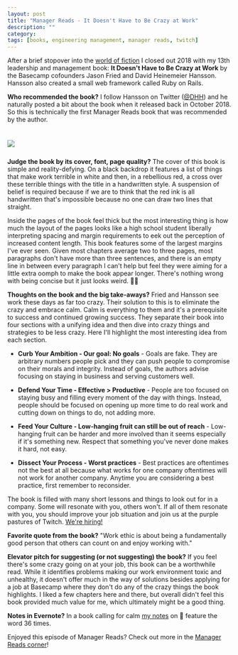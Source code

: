 ```yaml
---
layout: post
title: "Manager Reads - It Doesn't Have to Be Crazy at Work"
description: ""
category: 
tags: [books, engineering management, manager reads, twitch]
---
```


After a brief stopover into the [world of fiction][3] I closed out 2018 with my 13th leadership and management book: **It Doesn't Have to Be Crazy at Work** by the Basecamp cofounders Jason Fried and David Heinemeier Hansson. Hansson also created a small web framework called Ruby on Rails.

**Who recommended the book?** I follow Hansson on Twitter ([@DHH][4]) and he naturally posted a bit about the book when it released back in October 2018. So this  is technically the first Manager Reads book that was recommended by the author. 

<div>
    <img class="rounded-corners" style="max-width: 350px; border: 1px; margin-top: 24px;" src="{{ site.images2018 }}/12-30/crazy.jpg"/>
    <p class="caption-text" style="line-height: 1.5em; margin-bottom: 24px;"><strong></strong></p>
</div>

**Judge the book by its cover, font, page quality?** The cover of this book is simple and reality-defying. On a black backdrop it features a list of things that make work terrible in white and then, in a rebellious red, a cross over these terrible things with the title in a handwritten style. A suspension of belief is required because if we are to think that the red ink is all handwritten that's impossible because no one can draw two lines that straight.

Inside the pages of the book feel thick but the most interesting thing is how much the layout of the pages looks like a high school student liberally interpreting spacing and margin requirements to eek out the perception of increased content length. This book features some of the largest margins I've ever seen. Given most chapters average two to three pages, most paragraphs don't have more than three sentences, and there is an empty line in between every paragraph I can't help but feel they were aiming for a little extra oomph to make the book appear longer. There's nothing wrong with being concise but it just looks weird. 🤷‍♂️

**Thoughts on the book and the big take-aways?** Fried and Hansson see work these days as far too crazy. Their solution to this is to eliminate the crazy and embrace calm. Calm is everything to them and it's a prerequisite to success and continued growing success. They separate their book into four sections with a unifying idea and then dive into crazy things and strategies to be less crazy. Here I'll highlight the most interesting idea from each section.

* **Curb Your Ambition - Our goal: No goals** - Goals are fake. They are arbitrary numbers people pick and they can push people to compromise on their morals and integrity. Instead of goals, the authors advise focusing on staying in business and serving customers well.<br>

* **Defend Your Time - Effective > Productive** - People are too focused on staying busy and filling every moment of the day with things. Instead, people should be focused on opening up more time to do real work and cutting down on things to do, not adding more.<br>

* **Feed Your Culture - Low-hanging fruit can still be out of reach** - Low-hanging fruit can be harder and more involved than it seems especially if it's something new. Respect that something you've never done makes it hard, not easy. 

* **Dissect Your Process - Worst practices** - Best practices are oftentimes not the best at all because what works for one company oftentimes will not work for another company. Anytime you are considering a best practice, first remember to reconsider.

The book is filled with many short lessons and things to look out for in a company. Some will resonate with you, others won't. If all of them resonate with you, you should improve your job situation and join us at the purple pastures of Twitch. [We're hiring!][5]

**Favorite quote from the book?** "Work ethic is about being a fundamentally good person that others can count on and enjoy working with."

**Elevator pitch for suggesting (or not suggesting) the book?** If you feel there's some crazy going on at your job, this book can be a worthwhile read. While it identifies problems making our work environment toxic and unhealthy, it doesn't offer much in the way of solutions besides applying for a job at Basecamp where they don't do any of the crazy things the book highlights. I liked a few chapters here and there, but overall didn't feel this book provided much value for me, which ultimately might be a good thing.  

**Notes in Evernote?** In a book calling for calm [my notes][1] on 🐘 feature the word 36 times.

Enjoyed this episode of Manager Reads? Check out more in the [Manager Reads corner][2]!

[1]: https://www.evernote.com/l/AOQnNbXqlmlLVZrQo11GfaRyl3Y-o4F0i6c
[2]: {{site.base_url}}/archive/#manager+reads

[3]: {{site.base_url}}/2018/12/28/a-tale-for-the-time-being/
[4]: https://twitter.com/dhh
[5]: https://jobs.lever.co/twitch